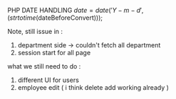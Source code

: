 PHP DATE HANDLING
$date = date('Y-m-d', (strtotime($dateBeforeConvert)));

Note, still issue in :

1. department side -> couldn't fetch all department
2. session start for all page

what we still need to do :

1. different UI for users
2. employee edit ( i think delete add working already )
